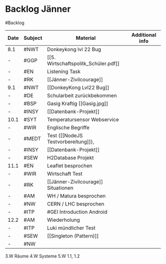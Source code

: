 # Backlog Jänner
#Backlog

| Date | Subject | Material                             | Additional info |
| ---- | ------- | ------------------------------------ | --------------- |
| 8.1  | #NWT    | Donkeykong lvl 22 Bug                |                 |
| -    | #GGP    | [[5. Wirtschaftspolitk_Schüler.pdf]] |                 |
| -    | #EN     | Listening Task                       |                 |
| -    | #RK     | [[Jänner-Zivilcourage]]              |                 |
| 9.1  | #NWT    | [[DonkeyKong Lvl22 Bug]]             |                 |
| -    | #DE     | Schularbeit zurückbekommen           |                 |
| -    | #BSP    | Gasig Kraftig [[Gasig.jpg]]          |                 |
| -    | #INSY   | [[Datenbank-Projekt]]                |                 |
| 10.1 | #SYT    | Temperatursensor Webservice          |                 |
| -    | #WIR    | Englische Begriffe                   |                 |
| -    | #MEDT   | Test ([[NodeJS Testvorbereitung]]),  |                 |
| -    | #INSY   | [[Datenbank-Projekt]]                |                 |
| -    | #SEW    | H2Database Projekt                   |                 |
| 11.1 | #EN     | Leaflet besprochen                   |                 |
| -    | #WIR    | Wirtschaft Test                      |                 |
| -    | #RK     | [[Jänner-Zivilcourage]] Situationen  |                 |
| -    | #AM     | WH / Matura besprochen               |                 |
| -    | #NW     | CERN / LHC besprochen                |                 |
| -    | #ITP    | #GEI Introduction Android            |                 |
| 12.2 | #AM     | Wiederholung                         |                 |
| -    | #ITP    | Luki mündlicher Test                 |                 |
| -    | #SEW    | [[Singleton (Pattern)]]              |                 |
| -     | #NW        |                                      |                 |



3.W Räume
4.W Systeme
5.W 1.1, 1.2
